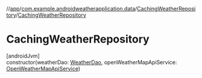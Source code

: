 //[app](../../../index.md)/[com.example.androidweatherapplication.data](../index.md)/[CachingWeatherRepository](index.md)/[CachingWeatherRepository](-caching-weather-repository.md)

# CachingWeatherRepository

[androidJvm]\
constructor(weatherDao: [WeatherDao](../../com.example.androidweatherapplication.data.database/-weather-dao/index.md), openWeatherMapApiService: [OpenWeatherMapApiService](../../com.example.androidweatherapplication.network/-open-weather-map-api-service/index.md))
